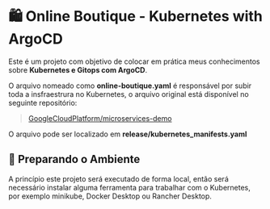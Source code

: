 # 🛍 Online Boutique - Kubernetes with ArgoCD

Este é um projeto com objetivo de colocar em prática meus conhecimentos sobre **Kubernetes e Gitops com ArgoCD**.

O arquivo nomeado como **online-boutique.yaml** é responsável por subir toda a insfraestrura no Kubernetes, o arquivo original está disponível no seguinte repositório:

> [GoogleCloudPlatform/microservices-demo](https://github.com/GoogleCloudPlatform/microservices-demo)

O arquivo pode ser localizado em **release/kubernetes_manifests.yaml**

## 🧰 Preparando o Ambiente

A princípio este projeto será executado de forma local, então será necessário instalar alguma ferramenta para trabalhar com o Kubernetes, por exemplo minikube, Docker Desktop ou Rancher Desktop.

